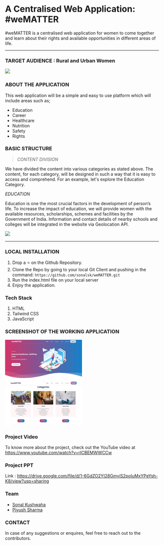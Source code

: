 # A Centralised Web Application: #weMATTER

#weMATTER is a centralised web application for women to come together and learn about their rights and available opportunities in different areas of life.
<hr>

### TARGET AUDIENCE : Rural and Urban Women
<img src="https://economictimes.indiatimes.com/thumb/msid-70002358,width-1200,height-900,resizemode-4,imgsize-433226/2.jpg?from=mdr" width = 50%>

### ABOUT THE APPLICATION

This web application will be a simple and easy to use platform which will include areas such as;
- Education
- Career
- Healthcare
- Nutrition
- Safety
- Rights

### BASIC STRUCTURE

> *CONTENT DIVISION*

We have divided the content into various categories as stated above. The content, for each category, will be designed in such a way that it is easy to access and comprehend.
For an example, let's explore the Education Category.

*EDUCATION*

Education is one the most crucial factors in the development of person’s life.
To increase the impact of education, we will provide women with the available
resources, scholarships, schemes and facilities by the Government of India.
Information and contact details of nearby schools and colleges will be integrated in
the website via Geolocation API.

<img src="https://spoindia.org/wp-content/uploads/2017/04/is-women-empowerment.jpg" width = 50%> 

<hr>

### LOCAL INSTALLATION

1. Drop a ⭐ on the Github Repository.
2. Clone the Repo by going to your local Git Client and pushing in the command:
`https://github.com/sonalsk/weMATTER.git`
3. Run the index.html file on your local server
4. Enjoy the application.

### Tech Stack
1. HTML
2. Tailwind CSS
3. JavaScript

### SCREENSHOT OF THE WORKING APPLICATION

<img src="https://github.com/sonalsk/weMATTER/blob/main/Asset/landingPage.JPG" width = 50%>
<img src="https://github.com/sonalsk/weMATTER/blob/main/Asset/categoryPage.JPG" width = 50%>

### Project Video

To know more about the project, check out the YouTube video at https://www.youtube.com/watch?v=rICBEMWWCCw

### Project PPT

Link : https://drive.google.com/file/d/1-6GdZO2YI28GmyiS2poIuMxYPeYsh-K8/view?usp=sharing

### Team
- [Sonal Kushwaha](https://github.com/sonalsk)
- [Piyush Sharma](https://github.com/spiyush0212)

### CONTACT

In case of any suggestions or enquires, feel free to reach out to the contributors.
